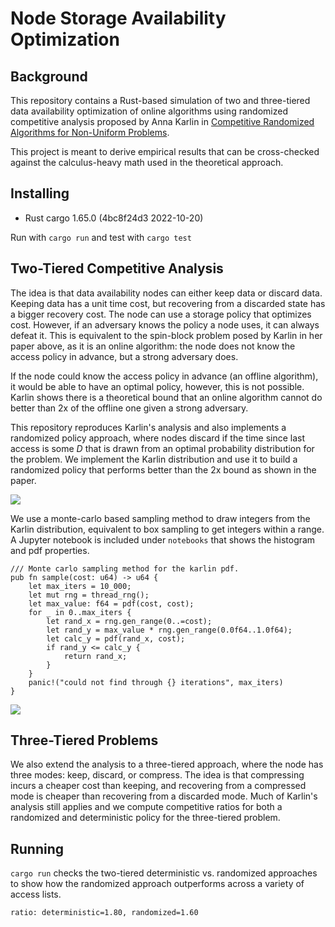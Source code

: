 # Node Storage Availability Optimization

## Background

This repository contains a Rust-based simulation of two and three-tiered data availability
optimization of online algorithms using randomized competitive analysis proposed by Anna Karlin
in [Competitive Randomized Algorithms for Non-Uniform Problems](http://courses.csail.mit.edu/6.895/fall03/handouts/papers/karlin.pdf).

This project is meant to derive empirical results that can be cross-checked against the calculus-heavy 
math used in the theoretical approach.

## Installing

- Rust cargo 1.65.0 (4bc8f24d3 2022-10-20)

Run with `cargo run` and test with `cargo test`

## Two-Tiered Competitive Analysis

The idea is that data availability nodes can either keep data or discard data. Keeping data has a
unit time cost, but recovering from a discarded state has a bigger recovery cost. The node can
use a storage policy that optimizes cost. However, if an adversary knows the policy a node uses,
it can always defeat it. This is equivalent to the spin-block problem posed by Karlin in her paper above,
as it is an online algorithm: the node does not know the access policy in advance, but a strong adversary does.

If the node could know the access policy in advance (an offline algorithm), it would be able to have 
an optimal policy, however, this is not possible. Karlin shows there is a theoretical bound that
an online algorithm cannot do better than 2x of the offline one given a strong adversary.

This repository reproduces Karlin's analysis and also implements a randomized policy approach, where nodes
discard if the time since last access is some $D$ that is drawn from an optimal probability distribution
for the problem. We implement the Karlin distribution and use it to build a randomized policy that performs
better than the 2x bound as shown in the paper.

![](https://i.imgur.com/9jL2JW6.png?raw=true)

We use a monte-carlo based sampling method to draw integers from the Karlin distribution, equivalent
to box sampling to get integers within a range. A Jupyter notebook is included under `notebooks` that
shows the histogram and pdf properties.

```
/// Monte carlo sampling method for the karlin pdf.
pub fn sample(cost: u64) -> u64 {
    let max_iters = 10_000;
    let mut rng = thread_rng();
    let max_value: f64 = pdf(cost, cost);
    for _ in 0..max_iters {
        let rand_x = rng.gen_range(0..=cost);
        let rand_y = max_value * rng.gen_range(0.0f64..1.0f64);
        let calc_y = pdf(rand_x, cost);
        if rand_y <= calc_y {
            return rand_x;
        }
    }
    panic!("could not find through {} iterations", max_iters)
}
```

![](https://i.imgur.com/8kxKNgk.png?raw=true)

## Three-Tiered Problems

We also extend the analysis to a three-tiered approach, where the node has three modes: keep, discard, or compress.
The idea is that compressing incurs a cheaper cost than keeping, and recovering from a compressed mode is cheaper
than recovering from a discarded mode. Much of Karlin's analysis still applies and we compute competitive ratios
for both a randomized and deterministic policy for the three-tiered problem.

## Running

`cargo run` checks the two-tiered deterministic vs. randomized approaches to show how the randomized approach
outperforms across a variety of access lists.

```
ratio: deterministic=1.80, randomized=1.60
```















